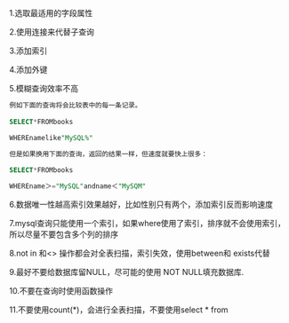 1.选取最适用的字段属性

2.使用连接来代替子查询

3.添加索引

4.添加外键

5.模糊查询效率不高

```sql
例如下面的查询将会比较表中的每一条记录。
 
SELECT*FROMbooks

WHEREnamelike"MySQL%"

但是如果换用下面的查询，返回的结果一样，但速度就要快上很多：
 
SELECT*FROMbooks

WHEREname＞="MySQL"andname＜"MySQM"
```

6.数据唯一性越高索引效果越好，比如性别只有两个，添加索引反而影响速度

7.mysql查询只能使用一个索引，如果where使用了索引，排序就不会使用索引，所以尽量不要包含多个列的排序

8.not in 和<> 操作都会对全表扫描，索引失效，使用between和 exists代替

9.最好不要给数据库留NULL，尽可能的使用 NOT NULL填充数据库.

10.不要在查询时使用函数操作

11.不要使用count(*)，会进行全表扫描，不要使用select  * from
